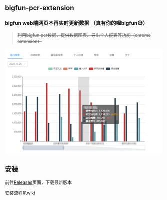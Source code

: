 ## bigfun-pcr-extension



### bigfun  web端网页不再实时更新数据  （真有你的喔bigfun😅）



> ~~利用bigfun pcr数据，提供数据图表、导出个人报表等功能（chrome extension）~~

![](./example/report.png)



## 安装

前往[Releases](https://github.com/Iroha1024/bigfun-pcr-extension/releases)页面，下载最新版本

安装流程见[wiki](https://github.com/Iroha1024/bigfun-pcr-extension/wiki)

